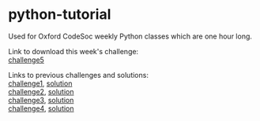 # python-tutorial
Used for Oxford CodeSoc weekly Python classes which are one hour long.

Link to download this week's challenge:  
[challenge5](https://onedrive.live.com/download?cid=409B943F3040E52C&resid=409B943F3040E52C%21121636&authkey=AGbNLEhKTt7aOE4)

Links to previous challenges and solutions:  
[challenge1](https://onedrive.live.com/download?cid=409B943F3040E52C&resid=409B943F3040E52C%21121336&authkey=AHaEps48TzITuqI),
[solution](https://onedrive.live.com/download?cid=409B943F3040E52C&resid=409B943F3040E52C%21121444&authkey=AOGAMQAXl4okK2A)  
[challenge2](https://onedrive.live.com/embed?cid=409B943F3040E52C&resid=409B943F3040E52C%21121339&authkey=AP8E7M9P-GIJViQ),
[solution](https://onedrive.live.com/download?cid=409B943F3040E52C&resid=409B943F3040E52C%21121443&authkey=AOz7cf7Ifhxfx7U)  
[challenge3](https://onedrive.live.com/download?cid=409B943F3040E52C&resid=409B943F3040E52C%21121335&authkey=AC_KY6OnevDTMfU),
[solution](https://onedrive.live.com/download?cid=409B943F3040E52C&resid=409B943F3040E52C%21121442&authkey=AKRwzirlccXaRkM)  
[challenge4](https://onedrive.live.com/download?cid=409B943F3040E52C&resid=409B943F3040E52C%21121303&authkey=AGN5lNOz6hVxyoY),
[solution](https://onedrive.live.com/download?cid=409B943F3040E52C&resid=409B943F3040E52C%21121441&authkey=AHP3F2o3GzzE5h4)  